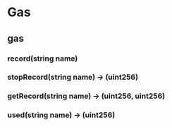 # Gas

## gas

### **record(string name)**



### **stopRecord(string name) &rarr; (uint256)**



### **getRecord(string name) &rarr; (uint256, uint256)**



### **used(string name) &rarr; (uint256)**



